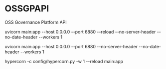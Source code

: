 # OSSGPAPI
OSS Governance Platform API

uvicorn main:app --host 0.0.0.0 --port 6880 --reload --no-server-header --no-date-header --workers 1

uvicorn main:app --host 0.0.0.0 --port 6880 --no-server-header --no-date-header --workers 1

hypercorn -c config/hypercorn.py -w 1 --reload main:app
